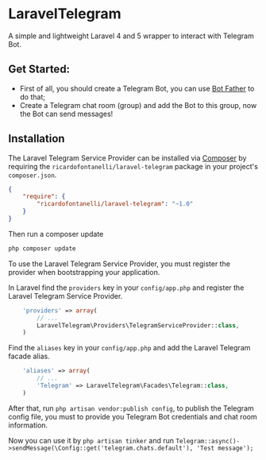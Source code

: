 # LaravelTelegram
A simple and lightweight Laravel 4 and 5 wrapper to interact with Telegram Bot.

## Get Started:
* First of all, you should create a Telegram Bot, you can use [Bot Father](https://core.telegram.org/bots#6-botfather) to do that;
* Create a Telegram chat room (group) and add the Bot to this group, now the Bot can send messages!

## Installation

The Laravel Telegram Service Provider can be installed via [Composer](http://getcomposer.org) by requiring the
`ricardofontanelli/laravel-telegram` package in your project's `composer.json`.

```json
{
    "require": {
        "ricardofontanelli/laravel-telegram": "~1.0"
    }
}
```

Then run a composer update
```sh
php composer update
```

To use the Laravel Telegram Service Provider, you must register the provider when bootstrapping your application.

In Laravel find the `providers` key in your `config/app.php` and register the Laravel Telegram Service Provider.

```php
    'providers' => array(
        // ...
        LaravelTelegram\Providers\TelegramServiceProvider::class,
    )
```

Find the `aliases` key in your `config/app.php` and add the Laravel Telegram facade alias.

```php
    'aliases' => array(
        // ...
        'Telegram' => LaravelTelegram\Facades\Telegram::class,
    )
```

After that, run ```php artisan vendor:publish config```, to publish the Telegram config file, you must to provide you Telegram Bot credentials and chat room information.

Now you can use it by ```php artisan tinker``` and run ```Telegram::async()->sendMessage(\Config::get('telegram.chats.default'), 'Test message');```